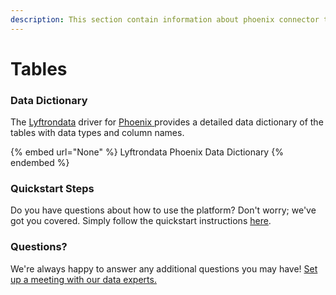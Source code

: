 ```yaml
---
description: This section contain information about phoenix connector tables information
---
```


# Tables

### Data Dictionary

The [Lyftrondata](https://www.lyftrondata.com/) driver for [Phoenix](None/)[ ](https://www.lyftrondata.com/integration/phoenix/)provides a detailed data dictionary of the tables with data types and column names.

{% embed url="None" %}
Lyftrondata Phoenix Data Dictionary
{% endembed %}

### Quickstart Steps

Do you have questions about how to use the platform? Don't worry; we've got you covered. Simply follow the quickstart instructions [here](../README.md).

### Questions? <a href="#questions" id="questions"></a>

We're always happy to answer any additional questions you may have! [Set up a meeting with our data experts.](https://www.lyftrondata.com/book-a-meeting/)

